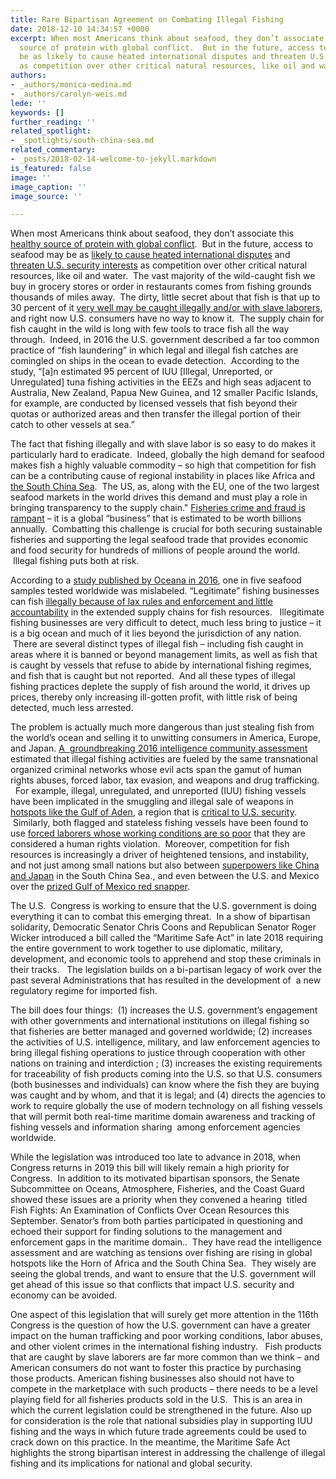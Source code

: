 ```yaml
---
title: Rare Bipartisan Agreement on Combating Illegal Fishing
date: 2018-12-10 14:34:57 +0000
excerpt: When most Americans think about seafood, they don’t associate this healthy
  source of protein with global conflict.  But in the future, access to seafood may
  be as likely to cause heated international disputes and threaten U.S. security interests
  as competition over other critical natural resources, like oil and water.  
authors:
- _authors/monica-medina.md
- _authors/carolyn-weis.md
lede: ''
keywords: []
further_reading: ''
related_spotlight:
- _spotlights/south-china-sea.md
related_commentary:
- _posts/2018-02-14-welcome-to-jekyll.markdown
is_featured: false
image: ''
image_caption: ''
image_source: ''

---
```

When most Americans think about seafood, they don’t associate this [healthy source of protein with global conflict](https://foreignpolicy.com/2018/09/12/food-fight-illegal-fishing-conflict/).  But in the future, access to seafood may be as [likely to cause heated international disputes](https://news.nationalgeographic.com/2018/06/climate-change-drives-fish-wars-science-environment/) and [threaten U.S. security interests](https://www.washingtonpost.com/opinions/the-fishing-wars-are-coming/2017/09/13/05c75208-97c6-11e7-b569-3360011663b4_story.html?utm_term=.e7c2dddbd907) as competition over other critical natural resources, like oil and water.  The vast majority of the wild-caught fish we buy in grocery stores or order in restaurants comes from fishing grounds thousands of miles away.  The dirty, little secret about that fish is that up to 30 percent of it [very well may be caught illegally and/or with slave laborers](https://fas.org/irp/nic/fishing.pdf), and right now U.S. consumers have no way to know it.  The supply chain for fish caught in the wild is long with few tools to trace fish all the way through.  Indeed, in 2016 the U.S. government described a far too common practice of “fish laundering” in which legal and illegal fish catches are comingled on ships in the ocean to evade detection.  According to the study, “\[a\]n estimated 95 percent of IUU \[Illegal, Unreported, or Unregulated\] tuna fishing activities in the EEZs and high seas adjacent to Australia, New Zealand, Papua New Guinea, and 12 smaller Pacific Islands, for example, are conducted by licensed vessels that fish beyond their quotas or authorized areas and then transfer the illegal portion of their catch to other vessels at sea.”  

The fact that fishing illegally and with slave labor is so easy to do makes it particularly hard to eradicate.  Indeed, globally the high demand for seafood makes fish a highly valuable commodity – so high that competition for fish can be a contributing cause of regional instability in places like Africa and [the South China Sea](https://csis-prod.s3.amazonaws.com/s3fs-public/publication/181011_DefusingTheSouthChinaSea2.pdf?b4g3jomy63uhQq4DzsnV.vJuhmlkl6Qu).  The US, as, along with the EU, one of the two largest seafood markets in the world drives this demand and must play a role in bringing transparency to the supply chain." [Fisheries crime and fraud is rampant](https://fas.org/irp/nic/fishing.pdf) – it is a global “business” that is estimated to be worth billions annually.  Combatting this challenge is crucial for both securing sustainable fisheries and supporting the legal seafood trade that provides economic and food security for hundreds of millions of people around the world.  Illegal fishing puts both at risk.

According to a [study published by Oceana in 2016](https://usa.oceana.org/reports/oceana-study-reveals-seafood-fraud-nationwide), one in five seafood samples tested worldwide was mislabeled. “Legitimate” fishing businesses can fish [illegally because of lax rules and enforcement and little accountability](https://fas.org/irp/nic/fishing.pdf) in the extended supply chains for fish resources.   Illegitimate fishing businesses are very difficult to detect, much less bring to justice – it is a big ocean and much of it lies beyond the jurisdiction of any nation.  There are several distinct types of illegal fish – including fish caught in areas where it is banned or beyond management limits, as well as fish that is caught by vessels that refuse to abide by international fishing regimes, and fish that is caught but not reported.  And all these types of illegal fishing practices deplete the supply of fish around the world, it drives up prices, thereby only increasing ill-gotten profit, with little risk of being detected, much less arrested.

The problem is actually much more dangerous than just stealing fish from the world’s ocean and selling it to unwitting consumers in America, Europe, and Japan. [A  groundbreaking 2016 intelligence community assessment](https://fas.org/irp/nic/fishing.pdf) estimated that illegal fishing activities are fueled by the same transnational organized criminal networks whose evil acts span the gamut of human rights abuses, forced labor, tax evasion, and weapons and drug trafficking.   For example, illegal, unregulated, and unreported (IUU) fishing vessels have been implicated in the smuggling and illegal sale of weapons in [hotspots like the Gulf of Aden](https://www.newsecuritybeat.org/2018/03/somali-pirates-return-illegal-unregulated-unreported-fishing-continues-gulf-aden/), a region that is [critical to U.S. security](https://www.cnn.com/2018/08/29/politics/us-navy-seizes-weapons-gulf-of-aden/index.html).  Similarly, both flagged and stateless fishing vessels have been found to use [forced laborers whose working conditions are so poor](https://fas.org/irp/nic/fishing.pdf) that they are considered a human rights violation.  Moreover, competition for fish resources is increasingly a driver of heightened tensions, and instability, and not just among small nations but also between [superpowers like China and Japan](http://www.eastasiaforum.org/2018/07/05/managing-fisheries-in-the-south-china-seas-troubled-waters/) in the South China Sea., and even between the U.S. and Mexico over the [prized Gulf of Mexico red snapper](https://www.eenews.net/stories/1060074895).

The U.S.  Congress is working to ensure that the U.S. government is doing everything it can to combat this emerging threat.  In a show of bipartisan solidarity, Democratic Senator Chris Coons and Republican Senator Roger Wicker introduced a bill called the “Maritime Safe Act” in late 2018 requiring the entire government to work together to use diplomatic, military, development, and economic tools to apprehend and stop these criminals in their tracks.   The legislation builds on a bi-partisan legacy of work over the past several Administrations that has resulted in the development of  a new regulatory regime for imported fish.  

The bill does four things:  (1) increases the U.S. government’s engagement with other governments and international institutions on illegal fishing so that fisheries are better managed and governed worldwide; (2) increases the activities of U.S. intelligence, military, and law enforcement agencies to bring illegal fishing operations to justice through cooperation with other nations on training and interdiction ; (3) increases the existing requirements for traceability of fish products coming into the U.S. so that U.S. consumers (both businesses and individuals) can know where the fish they are buying was caught and by whom, and that it is legal; and (4) directs the agencies to work to require globally the use of modern technology on all fishing vessels that will permit both real-time maritime domain awareness and tracking of fishing vessels and information sharing  among enforcement agencies worldwide.  

While the legislation was introduced too late to advance in 2018, when Congress returns in 2019 this bill will likely remain a high priority for Congress.  In addition to its motivated bipartisan sponsors, the Senate Subcommittee on Oceans, Atmosphere, Fisheries, and the Coast Guard showed these issues are a priority when they convened a hearing  titled Fish Fights: An Examination of Conflicts Over Ocean Resources this September.  Senator’s from both parties participated in questioning and echoed their support for finding solutions to the management and enforcement gaps in the maritime domain..  They have read the intelligence assessment and are watching as tensions over fishing are rising in global hotspots like the Horn of Africa and the South China Sea.  They wisely are seeing the global trends, and want to ensure that the U.S. government will get ahead of this issue so that conflicts that impact U.S. security and economy can be avoided.  

One aspect of this legislation that will surely get more attention in the 116th Congress is the question of how the U.S. government can have a greater impact on the human trafficking and poor working conditions, labor abuses, and other violent crimes in the international fishing industry.   Fish products that are caught by slave laborers are far more common than we think – and American consumers do not want to foster this practice by purchasing those products.  American fishing businesses also should not have to compete in the marketplace with such products – there needs to be a level playing field for all fisheries products sold in the U.S.  This is an area in which the current legislation could be strengthened in the future.  Also up for consideration is the role that national subsidies play in supporting IUU fishing and the ways in which future trade agreements could be used to crack down on this practice.   In the meantime, the Maritime Safe Act highlights the strong bipartisan interest in addressing the challenge of illegal fishing and its implications for national and global security.